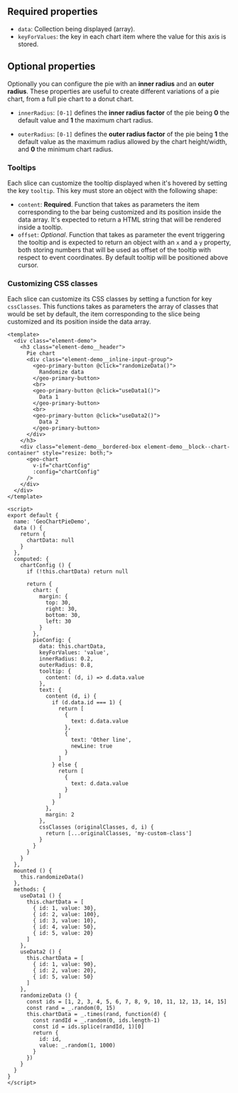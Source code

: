 
## Required properties

- `data`: Collection being displayed (array).
- `keyForValues`: the key in each chart item where the value for this axis is stored.

## Optional properties

Optionally you can configure the pie with an **inner radius** and an **outer radius**.
These properties are useful to create different variations of a pie chart, from a full
pie chart to a donut chart.

- `innerRadius`: `[0-1]` defines the **inner radius factor** of the pie being **0** the
default value and **1** the maximum chart radius.

- `outerRadius`: `[0-1]` defines the **outer radius factor** of the pie being **1** the
default value as the maximum radius allowed by the chart height/width, and **0** the minimum
chart radius.

### Tooltips

Each slice can customize the tooltip displayed when it's hovered by setting the
key `tooltip`. This key must store an object with the following shape:

- `content`: **Required**. Function that takes as parameters the item
corresponding to the bar being customized and its position inside the data array.
It's expected to return a HTML string that will be rendered inside a tooltip.
- `offset`: *Optional*. Function that takes as parameter the event triggering the
tooltip and is expected to return an object with an `x` and a `y` property, both
storing numbers that will be used as offset of the tooltip with respect to event
coordinates. By default tooltip will be positioned above cursor.

### Customizing CSS classes

Each slice can customize its CSS classes by setting a function for key `cssClasses`.
This functions takes as parameters the array of classes that would be set by
default, the item corresponding to the slice being customized and its position
inside the data array.

```vue
<template>
  <div class="element-demo">
    <h3 class="element-demo__header">
      Pie chart
      <div class="element-demo__inline-input-group">
        <geo-primary-button @click="randomizeData()">
          Randomize data
        </geo-primary-button>
        <br>
        <geo-primary-button @click="useData1()">
          Data 1
        </geo-primary-button>
        <br>
        <geo-primary-button @click="useData2()">
          Data 2
        </geo-primary-button>
      </div>
    </h3>
    <div class="element-demo__bordered-box element-demo__block--chart-container" style="resize: both;">
      <geo-chart
        v-if="chartConfig"
        :config="chartConfig"
      />
    </div>
  </div>
</template>

<script>
export default {
  name: 'GeoChartPieDemo',
  data () {
    return {
      chartData: null
    }
  },
  computed: {
    chartConfig () {
      if (!this.chartData) return null

      return {
        chart: {
          margin: {
            top: 30,
            right: 30,
            bottom: 30,
            left: 30
          }
        },
        pieConfig: {
          data: this.chartData,
          keyForValues: 'value',
          innerRadius: 0.2,
          outerRadius: 0.8,
          tooltip: {
            content: (d, i) => d.data.value
          },
          text: {
            content (d, i) {
              if (d.data.id === 1) {
                return [
                  {
                    text: d.data.value
                  },
                  {
                    text: 'Other line',
                    newLine: true
                  }
                ]
              } else {
                return [
                  {
                    text: d.data.value
                  }
                ]
              }
            },
            margin: 2
          },
          cssClasses (originalClasses, d, i) {
            return [...originalClasses, 'my-custom-class']
          }
        }
      }
    }
  },
  mounted () {
    this.randomizeData()
  },
  methods: {
    useData1 () {
      this.chartData = [
        { id: 1, value: 30},
        { id: 2, value: 100},
        { id: 3, value: 10},
        { id: 4, value: 50},
        { id: 5, value: 20}
      ]
    },
    useData2 () {
      this.chartData = [
        { id: 1, value: 90},
        { id: 2, value: 20},
        { id: 5, value: 50}
      ]
    },
    randomizeData () {
      const ids = [1, 2, 3, 4, 5, 6, 7, 8, 9, 10, 11, 12, 13, 14, 15]
      const rand = _.random(0, 15)
      this.chartData = _.times(rand, function(d) {
        const randId = _.random(0, ids.length-1)
        const id = ids.splice(randId, 1)[0]
        return {
          id: id,
          value: _.random(1, 1000)
        }
      })
    }
  }
}
</script>
```